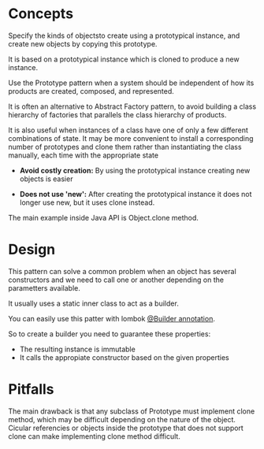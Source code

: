 # Concepts

Specify the kinds of objectsto create using a prototypical instance, and
create new objects by copying this prototype.

It is based on a prototypical instance which is cloned to produce a new instance. 

Use the Prototype pattern when a system should be independent of how its products are created, composed, and represented.

It is often an alternative to Abstract Factory pattern, to avoid building a class hierarchy of factories that parallels the class hierarchy of products.

It is also useful when instances of a class have one of only a few different combinations of state. It may be more convenient to install a corresponding number of prototypes and clone them rather than instantiating the class manually, each time with the appropriate state

* **Avoid costly creation:** By using the prototypical instance creating new objects is easier

* **Does not use 'new':** After creating the prototypical instance it does not longer use new, but it uses clone instead.

The main example inside Java API is Object.clone method.

# Design

This pattern can solve a common problem when an object has several constructors and we need to call one or another depending on the parametters available.

It usually uses a static inner class to act as a builder.

You can easily use this patter with lombok [@Builder annotation](https://projectlombok.org/features/Builder).

So to create a builder you need to guarantee these properties:
* The resulting instance is immutable
* It calls the appropiate constructor based on the given properties

# Pitfalls

The main drawback is that any subclass of Prototype must implement clone method, which may be difficult depending on the nature of the object.
Cicular referencies or objects inside the prototype that does not support clone can make implementing clone method difficult.